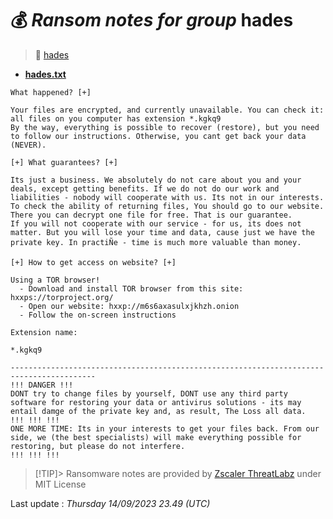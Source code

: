 # 💰 _Ransom notes for group_ hades
> 🔗 [hades](group/hades)
* **[hades.txt](https://ransomware.live/ransomware_notes/hades/hades.txt)**

```
What happened? [+]
 
Your files are encrypted, and currently unavailable. You can check it: all files on you computer has extension *.kgkq9
By the way, everything is possible to recover (restore), but you need to follow our instructions. Otherwise, you cant get back your data (NEVER).
 
[+] What guarantees? [+]
 
Its just a business. We absolutely do not care about you and your deals, except getting benefits. If we do not do our work and liabilities - nobody will cooperate with us. Its not in our interests.
To check the ability of returning files, You should go to our website. There you can decrypt one file for free. That is our guarantee.
If you will not cooperate with our service - for us, its does not matter. But you will lose your time and data, cause just we have the private key. In practiÑe - time is much more valuable than money.
 
[+] How to get access on website? [+]
 
Using a TOR browser!
  - Download and install TOR browser from this site: hxxps://torproject.org/
  - Open our website: hxxp://m6s6axasulxjkhzh.onion
  - Follow the on-screen instructions
 
Extension name:
 
*.kgkq9
 
-----------------------------------------------------------------------------------------
!!! DANGER !!!
DONT try to change files by yourself, DONT use any third party software for restoring your data or antivirus solutions - its may entail damge of the private key and, as result, The Loss all data.
!!! !!! !!!
ONE MORE TIME: Its in your interests to get your files back. From our side, we (the best specialists) will make everything possible for restoring, but please do not interfere.
!!! !!! !!!

```


> [!TIP]> Ransomware notes are provided by [Zscaler ThreatLabz](https://github.com/threatlabz/ransomware_notes) under MIT License
> 




Last update : _Thursday 14/09/2023 23.49 (UTC)_

